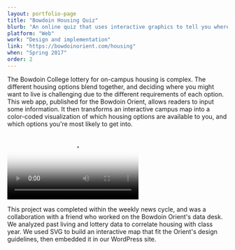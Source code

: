 ```yaml
---
layout: portfolio-page
title: "Bowdoin Housing Quiz"
blurb: "An online quiz that uses interactive graphics to tell you where you can—and are likely to—live at Bowdoin next year."
platform: "Web"
work: "Design and implementation"
link: "https://bowdoinorient.com/housing"
when: "Spring 2017"
order: 2
---
```


The Bowdoin College lottery for on-campus housing is complex. The different housing options blend together, and deciding where you might want to live is challenging due to the different requirements of each option. This web app, published for the Bowdoin Orient, allows readers to input some information. It then transforms an interactive campus map into a color-coded visualization of which housing options are available to you, and which options you're most likely to get into.

<video src="/img/portfolio/housing/demo.mov" autoplay loop poster="2.png" class="portfolio-image"></video>

This project was completed within the weekly news cycle, and was a collaboration with a friend who worked on the Bowdoin Orient's data desk. We analyzed past living and lottery data to correlate housing with class year. We used SVG to build an interactive map that fit the Orient's design guidelines, then embedded it in our WordPress site.